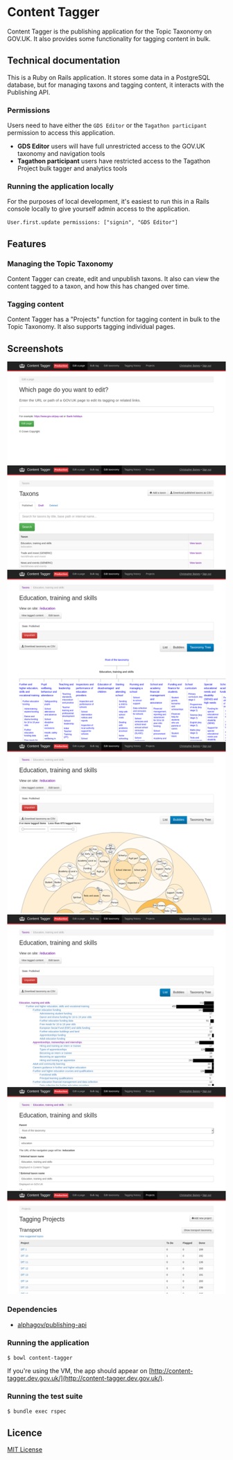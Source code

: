 # Content Tagger

Content Tagger is the publishing application for the Topic Taxonomy on
GOV.UK. It also provides some functionality for tagging content in
bulk.

## Technical documentation

This is a Ruby on Rails application. It stores some data in a
PostgreSQL database, but for managing taxons and tagging content, it
interacts with the Publishing API.

### Permissions

Users need to have either the `GDS Editor` or the `Tagathon
participant` permission to access this application.

 - **GDS Editor** users will have full unrestricted access to the
   GOV.UK taxonomy and navigation tools
 - **Tagathon participant** users have restricted access to the
   Tagathon Project bulk tagger and analytics tools

### Running the application locally

For the purposes of local development, it's easiest to run this in a
Rails console locally to give yourself admin access to the
application.

```
User.first.update permissions: ["signin", "GDS Editor"]
```

## Features

### Managing the Topic Taxonomy

Content Tagger can create, edit and unpublish taxons. It also can view
the content tagged to a taxon, and how this has changed over time.

### Tagging content

Content Tagger has a "Projects" function for tagging content in bulk
to the Topic Taxonomy. It also supports tagging individual pages.

## Screenshots

![Tagging content](docs/screenshots/taggings.png)
![Taxons](docs/screenshots/taxons.png)
![Education taxon](docs/screenshots/education-taxon.png)
![Bubbles visualisation](docs/screenshots/education-taxon-bubbles.png)
![List visualisation](docs/screenshots/education-taxon-list.png)
![Editing a taxon](docs/screenshots/education-taxon-edit.png)
![Tagging projects](docs/screenshots/projects.png)

### Dependencies

- [alphagov/publishing-api](https://github.com/alphagov/publishing-api)

### Running the application

```
$ bowl content-tagger
```

If you're using the VM, the app should appear on
[http://content-tagger.dev.gov.uk/](http://content-tagger.dev.gov.uk/).

### Running the test suite

```
$ bundle exec rspec
```

## Licence

[MIT License](LICENCE)
